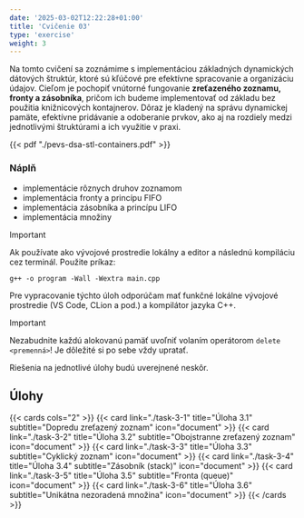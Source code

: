 ```yaml
---
date: '2025-03-02T12:22:28+01:00'
title: 'Cvičenie 03'
type: 'exercise'
weight: 3
---
```


Na tomto cvičení sa zoznámime s implementáciou základných dynamických dátových štruktúr, ktoré sú kľúčové pre
efektívne spracovanie a organizáciu údajov. Cieľom je pochopiť vnútorné fungovanie **zreťazeného zoznamu, fronty a
zásobníka**, pričom ich budeme implementovať od základu bez použitia knižnicových kontajnerov. Dôraz je kladený
na správu dynamickej pamäte, efektívne pridávanie a odoberanie prvkov, ako aj na rozdiely medzi jednotlivými štruktúrami
a ich využitie v praxi.

{{< pdf "./pevs-dsa-stl-containers.pdf" >}}

### Náplň

- implementácie rôznych druhov zoznamom
- implementácia fronty a princípu FIFO
- implementácia zásobníka a princípu LIFO
- implementácia množiny

> [!IMPORTANT]
> Ak používate ako vývojové prostredie lokálny a editor a následnú kompiláciu cez terminál. Použite príkaz:
> ```shell
> g++ -o program -Wall -Wextra main.cpp
> ```

Pre vypracovanie týchto úloh odporúčam mať funkčné lokálne vývojové prostredie (VS Code, CLion a pod.) a kompilátor
jazyka C++.

> [!IMPORTANT]
> Nezabudnite každú alokovanú pamäť uvoľniť volaním operátorom `delete <premenná>`! Je dôležité si po sebe vždy
> upratať.

Riešenia na jednotlivé úlohy budú uverejnené neskôr.

## Úlohy

{{< cards cols="2" >}}
{{< card link="./task-3-1" title="Úloha 3.1" subtitle="Dopredu zreťazený zoznam" icon="document" >}}
{{< card link="./task-3-2" title="Úloha 3.2" subtitle="Obojstranne zreťazený zoznam" icon="document" >}}
{{< card link="./task-3-3" title="Úloha 3.3" subtitle="Cyklický zoznam" icon="document" >}}
{{< card link="./task-3-4" title="Úloha 3.4" subtitle="Zásobník (stack)" icon="document" >}}
{{< card link="./task-3-5" title="Úloha 3.5" subtitle="Fronta (queue)" icon="document" >}}
{{< card link="./task-3-6" title="Úloha 3.6" subtitle="Unikátna nezoradená množina" icon="document" >}}
{{< /cards >}}
